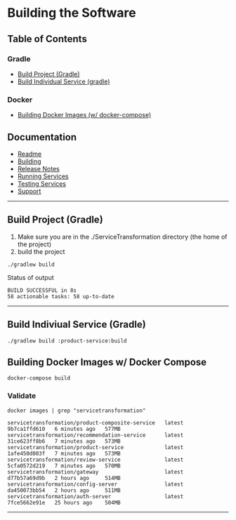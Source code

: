 # Building the Software

## Table of Contents

### Gradle
- [Build Project (Gradle)](#build-project-gradle)
- [Build Individual Service (gradle)](#build-indiviual-service-gradle)

### Docker
- [Building Docker Images (w/ docker-compose)](#building-docker-images-w-docker-compose)


## Documentation
- [Readme](../README.md)
- [Building](BUILD.md)
- [Release Notes](RELEASE.md)
- [Running Services](RUNNING.md)
- [Testing Services](TESTING.md)
- [Support](SUPPORT.md)
---

## Build Project (Gradle)

1. Make sure you are in the ./ServiceTransformation directory (the home of the project)
2. build the project
```text
./gradlew build
```

Status of output 
```text
BUILD SUCCESSFUL in 8s
58 actionable tasks: 58 up-to-date
```


---

## Build Indiviual Service (Gradle)

```shell
./gradlew build :product-service:build
```

## Building Docker Images w/ Docker Compose
```shell
docker-compose build
```


### Validate
```shell
docker images | grep "servicetransformation"
```
```text
servicetransformation/product-composite-service   latest                                     9b7ca1ffd610   6 minutes ago   577MB
servicetransformation/recommendation-service      latest                                     31ce623ff8b6   7 minutes ago   573MB
servicetransformation/product-service             latest                                     1afe450d003f   7 minutes ago   573MB
servicetransformation/review-service              latest                                     5cfa0572d219   7 minutes ago   570MB
servicetransformation/gateway                     latest                                     d77b57a69d9b   2 hours ago     514MB
servicetransformation/config-server               latest                                     da450073bb54   2 hours ago     511MB
servicetransformation/auth-server                 latest                                     7fce5662e91e   25 hours ago    504MB
```

---

